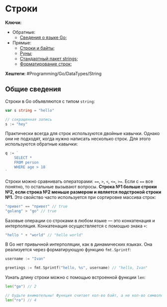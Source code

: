 
# Строки

**Ключи:**
- Обратные:
	- [Сведения о языке Go](GO);
- Прямые:
	- [Строки и байты](Go-strings-bytes);
	- [Руны](Go-rune);
	- [Стандартный пакет strings](Go-strings-pack);
	- [Форматирование строк](Go-string-formatting);

**Хештеги:** #Programming/Go/DataTypes/String

## Общие сведения

Строки в Go объявляются с типом `string`:

```go
var s string = "hello"

// сокращенная запись
s := "hey"
```

Практически всегда для строк используются двойные кавычки. Однако они не подходят, когда нужно написать несколько строк. Для этого используются обратные кавычки:

```go
q := `
	SELECT * 
	FROM person
	WHERE age > 18
`
```

Строки можно сравнивать операторами: `==`, `>`, `<`, `<=`, `>=`. Если с `==` все понятно, то остальные вызывают вопросы. **Строка №1 больше строки №2, если строка №2 меньше размером и является подстрокой строки №1.** Это свойство часто используется при сортировке массива строк:

```go
"привет" == "привет" // true
"golang" > "go" // true
```

Базовые операции со строками в любом языке — это конкатенация и интерполяция. Конкатенация осуществляется с помощью знака `+`:

```go
"hello " + "world" // "hello world"
```

В Go нет привычной интерполяции, как в динамических языках. Она реализуется через форматирующую функцию `fmt.Sprintf`:

```go
username := "Ivan"

greetings := fmt.Sprintf("hello, %s", username) // "hello, Ivan"
```

Узнать длину строки можно с помощью встроенной функции `len`:

```go
len("go") // 2

// будьте внимательны! Функция считает кол-во байт, а не кол-во символов
len("го") // 4
```

